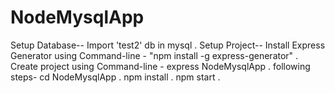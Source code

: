 # NodeMysqlApp
Setup Database--  Import 'test2' db in mysql .
Setup Project--
Install Express Generator  using Command-line - "npm install -g express-generator" . 
Create project using Command-line  -  express NodeMysqlApp  . 
following steps- 
                  cd NodeMysqlApp . 
                  npm install . 
                  npm start . 
